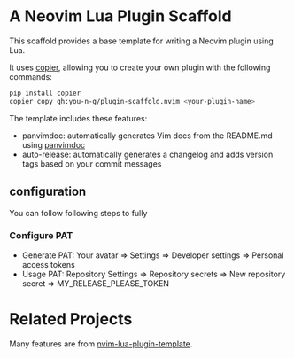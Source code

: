 # A Neovim Lua Plugin Scaffold
This scaffold provides a base template for writing a Neovim plugin using Lua.

It uses [copier](https://github.com/copier-org/copier), allowing you to create your own plugin with the following commands:

```bash
pip install copier
copier copy gh:you-n-g/plugin-scaffold.nvim <your-plugin-name>
```

The template includes these features:
- panvimdoc: automatically generates Vim docs from the README.md using [panvimdoc](https://github.com/kdheepak/panvimdoc)
- auto-release: automatically generates a changelog and adds version tags based on your commit messages

## configuration

You can follow following steps to fully

### Configure PAT

- Generate PAT: Your avatar => Settings => Developer settings => Personal access tokens
- Usage PAT: Repository Settings => Repository secrets => New repository secret => MY_RELEASE_PLEASE_TOKEN

# Related Projects
Many features are from [nvim-lua-plugin-template](https://github.com/ellisonleao/nvim-lua-plugin-template).
